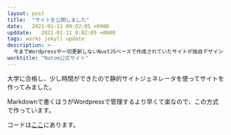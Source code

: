 ```yaml
---
layout: post
title:  "サイトを公開しました"
date:   2021-01-11 00:02:05 +0900
upddate:   2021-01-11 0:02:05 +0900
tags: works jekyll update
description: >-
  今までWordpressや一切更新しないNuxtJSベースで作成されていたサイトが独自デザイン・実装で帰ってきました。
worktitle: "Natom公式サイト"
---
```

大学に合格し、少し時間ができたので静的サイトジェネレータを使ってサイトを作ってみました。

Markdownで書くほうがWordpressで管理するより早くて楽なので、この方式で作っています。

コードは[ここ](https://github.com/mizphses/natom.work)にあります。
